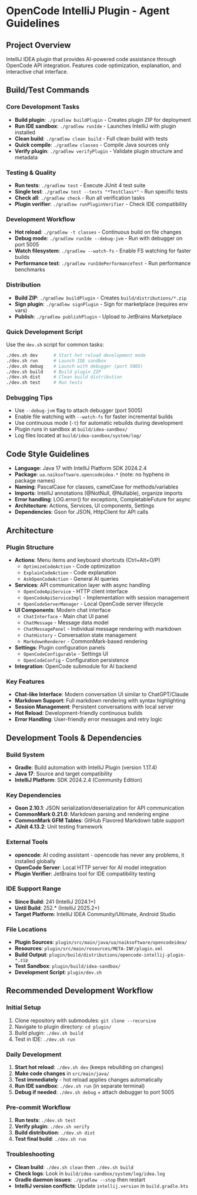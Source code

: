 # OpenCode IntelliJ Plugin - Agent Guidelines

## Project Overview
IntelliJ IDEA plugin that provides AI-powered code assistance through OpenCode API integration. Features code optimization, explanation, and interactive chat interface.

## Build/Test Commands

### Core Development Tasks
- **Build plugin**: `./gradlew buildPlugin` - Creates plugin ZIP for deployment
- **Run IDE sandbox**: `./gradlew runIde` - Launches IntelliJ with plugin installed
- **Clean build**: `./gradlew clean build` - Full clean build with tests
- **Quick compile**: `./gradlew classes` - Compile Java sources only
- **Verify plugin**: `./gradlew verifyPlugin` - Validate plugin structure and metadata

### Testing & Quality
- **Run tests**: `./gradlew test` - Execute JUnit 4 test suite
- **Single test**: `./gradlew test --tests "*TestClass*"` - Run specific tests
- **Check all**: `./gradlew check` - Run all verification tasks
- **Plugin verifier**: `./gradlew runPluginVerifier` - Check IDE compatibility

### Development Workflow
- **Hot reload**: `./gradlew -t classes` - Continuous build on file changes
- **Debug mode**: `./gradlew runIde --debug-jvm` - Run with debugger on port 5005
- **Watch filesystem**: `./gradlew --watch-fs` - Enable FS watching for faster builds
- **Performance test**: `./gradlew runIdePerformanceTest` - Run performance benchmarks

### Distribution
- **Build ZIP**: `./gradlew buildPlugin` - Creates `build/distributions/*.zip`
- **Sign plugin**: `./gradlew signPlugin` - Sign for marketplace (requires env vars)
- **Publish**: `./gradlew publishPlugin` - Upload to JetBrains Marketplace

### Quick Development Script
Use the `dev.sh` script for common tasks:
```bash
./dev.sh dev      # Start hot reload development mode
./dev.sh run      # Launch IDE sandbox
./dev.sh debug    # Launch with debugger (port 5005)
./dev.sh build    # Build plugin ZIP
./dev.sh dist     # Clean build distribution
./dev.sh test     # Run tests
```

### Debugging Tips
- Use `--debug-jvm` flag to attach debugger (port 5005)
- Enable file watching with `--watch-fs` for faster incremental builds
- Use continuous mode (`-t`) for automatic rebuilds during development
- Plugin runs in sandbox at `build/idea-sandbox/`
- Log files located at `build/idea-sandbox/system/log/`

## Code Style Guidelines

- **Language**: Java 17 with IntelliJ Platform SDK 2024.2.4
- **Package**: `ua.naiksoftware.opencodeidea.*` (note: no hyphens in package names)
- **Naming**: PascalCase for classes, camelCase for methods/variables
- **Imports**: IntelliJ annotations (@NotNull, @Nullable), organize imports
- **Error handling**: LOG.error() for exceptions, CompletableFuture for async
- **Architecture**: Actions, Services, UI components, Settings
- **Dependencies**: Gson for JSON, HttpClient for API calls

## Architecture

### Plugin Structure
- **Actions**: Menu items and keyboard shortcuts (Ctrl+Alt+O/P)
  - `OptimizeCodeAction` - Code optimization
  - `ExplainCodeAction` - Code explanation  
  - `AskOpenCodeAction` - General AI queries
- **Services**: API communication layer with async handling
  - `OpenCodeApiService` - HTTP client interface
  - `OpenCodeApiServiceImpl` - Implementation with session management
  - `OpenCodeServerManager` - Local OpenCode server lifecycle
- **UI Components**: Modern chat interface
  - `ChatInterface` - Main chat UI panel
  - `ChatMessage` - Message data model
  - `ChatMessagePanel` - Individual message rendering with markdown
  - `ChatHistory` - Conversation state management
  - `MarkdownRenderer` - CommonMark-based rendering
- **Settings**: Plugin configuration panels
  - `OpenCodeConfigurable` - Settings UI
  - `OpenCodeConfig` - Configuration persistence
- **Integration**: OpenCode submodule for AI backend

### Key Features
- **Chat-like Interface**: Modern conversation UI similar to ChatGPT/Claude
- **Markdown Support**: Full markdown rendering with syntax highlighting
- **Session Management**: Persistent conversations with local server
- **Hot Reload**: Development-friendly continuous builds
- **Error Handling**: User-friendly error messages and retry logic

## Development Tools & Dependencies

### Build System
- **Gradle**: Build automation with IntelliJ Plugin (version 1.17.4)
- **Java 17**: Source and target compatibility
- **IntelliJ Platform**: SDK 2024.2.4 (Community Edition)

### Key Dependencies
- **Gson 2.10.1**: JSON serialization/deserialization for API communication
- **CommonMark 0.21.0**: Markdown parsing and rendering engine
- **CommonMark GFM Tables**: GitHub Flavored Markdown table support
- **JUnit 4.13.2**: Unit testing framework

### External Tools
- **opencode**: AI coding assistant - opencode has never any problems, it installed globally
- **OpenCode Server**: Local HTTP server for AI model integration
- **Plugin Verifier**: JetBrains tool for IDE compatibility testing

### IDE Support Range
- **Since Build**: 241 (IntelliJ 2024.1+)
- **Until Build**: 252.* (IntelliJ 2025.2+)
- **Target Platform**: IntelliJ IDEA Community/Ultimate, Android Studio

### File Locations
- **Plugin Sources**: `plugin/src/main/java/ua/naiksoftware/opencodeidea/`
- **Resources**: `plugin/src/main/resources/META-INF/plugin.xml`
- **Build Output**: `plugin/build/distributions/opencode-intellij-plugin-*.zip`
- **Test Sandbox**: `plugin/build/idea-sandbox/`
- **Development Script**: `plugin/dev.sh`

## Recommended Development Workflow

### Initial Setup
1. Clone repository with submodules: `git clone --recursive`
2. Navigate to plugin directory: `cd plugin/`
3. Build plugin: `./dev.sh build`
4. Test in IDE: `./dev.sh run`

### Daily Development
1. **Start hot reload**: `./dev.sh dev` (keeps rebuilding on changes)
2. **Make code changes** in `src/main/java/`
3. **Test immediately** - hot reload applies changes automatically
4. **Run IDE sandbox**: `./dev.sh run` (in separate terminal)
5. **Debug if needed**: `./dev.sh debug` + attach debugger to port 5005

### Pre-commit Workflow  
1. **Run tests**: `./dev.sh test`
2. **Verify plugin**: `./dev.sh verify`
3. **Build distribution**: `./dev.sh dist`
4. **Test final build**: `./dev.sh run`

### Troubleshooting
- **Clean build**: `./dev.sh clean` then `./dev.sh build`
- **Check logs**: Look in `build/idea-sandbox/system/log/idea.log`
- **Gradle daemon issues**: `./gradlew --stop` then restart
- **IntelliJ version conflicts**: Update `intellij.version` in `build.gradle.kts`